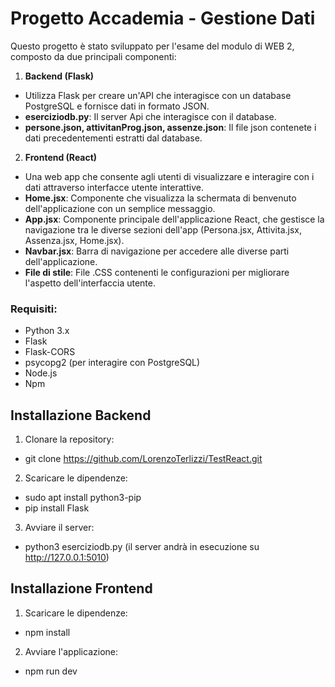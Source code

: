 

# Progetto Accademia - Gestione Dati

Questo progetto è stato sviluppato per l'esame del modulo di WEB 2, composto da due principali componenti:

1. **Backend (Flask)** 
- Utilizza Flask per creare un'API che interagisce con un database PostgreSQL e fornisce dati in formato JSON.
- **eserciziodb.py**: Il server Api che interagisce con il database.
- **persone.json, attivitanProg.json, assenze.json**: Il file json contenete i dati precedentementi estratti dal database.



2. **Frontend (React)** 
- Una web app che consente agli utenti di visualizzare e interagire con i dati attraverso interfacce utente interattive.
- **Home.jsx**: Componente che visualizza la schermata di benvenuto dell'applicazione con un semplice messaggio.
- **App.jsx**:  Componente principale dell'applicazione React, che gestisce la navigazione tra le diverse sezioni dell'app (Persona.jsx, Attivita.jsx, Assenza.jsx, Home.jsx).
- **Navbar.jsx**: Barra di navigazione per accedere alle diverse parti dell'applicazione.
- **File di stile**: File .CSS contenenti le configurazioni per migliorare l'aspetto dell'interfaccia utente.



### Requisiti:
- Python 3.x
- Flask
- Flask-CORS
- psycopg2 (per interagire con PostgreSQL)
- Node.js
- Npm

## Installazione  Backend

1. Clonare la repository:
- git clone https://github.com/LorenzoTerlizzi/TestReact.git

2. Scaricare le dipendenze:
- sudo apt install python3-pip
- pip install Flask

3. Avviare il server:
- python3 eserciziodb.py (il server andrà in esecuzione su http://127.0.0.1:5010)


## Installazione  Frontend

1. Scaricare le dipendenze:
- npm install

2. Avviare l'applicazione:
- npm run dev
